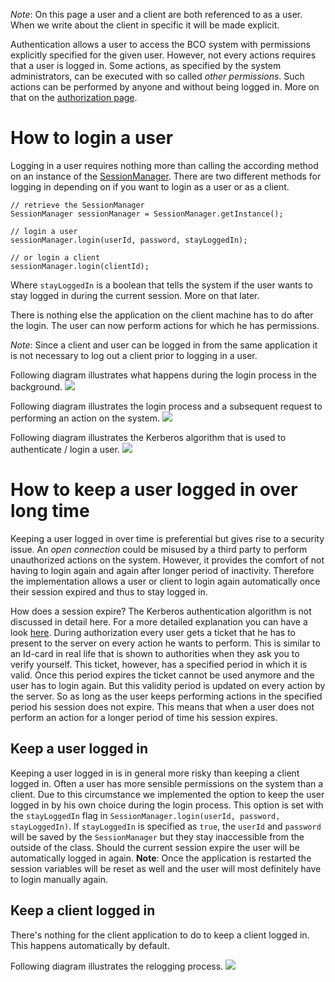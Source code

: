*Note*: On this page a user and a client are both referenced to as a user. When we write about the client in specific it will be made explicit.

Authentication allows a user to access the BCO system with permissions explicitly specified for the given user. However, not every actions requires that a user is logged in. Some actions, as specified by the system administrators, can be executed with so called *other permissions*. Such actions can be performed by anyone and without being logged in. More on that on the [authorization page](https://github.com/openbase/bco.authentication/wiki/Authorization).

# How to login a user

Logging in a user requires nothing more than calling the according method on an instance of the [SessionManager](https://github.com/openbase/bco.authentication/wiki/registration#the-sessionmanager).
There are two different methods for logging in depending on if you want to login as a user or as a client.

    // retrieve the SessionManager
    SessionManager sessionManager = SessionManager.getInstance();

    // login a user
    sessionManager.login(userId, password, stayLoggedIn);

    // or login a client
    sessionManager.login(clientId);

Where `stayLoggedIn` is a boolean that tells the system if the user wants to stay logged in during the current session. More on that later.

There is nothing else the application on the client machine has to do after the login. The user can now perform actions for which he has permissions.

*Note*: Since a client and user can be logged in from the same application it is not necessary to log out a client prior to logging in a user.

Following diagram illustrates what happens during the login process in the background.
![](https://rawgithub.com/openbase/bco.authentication/master/docs/res/figures/login.svg)

Following diagram illustrates the login process and a subsequent request to performing an action on the system.
![](https://rawgithub.com/openbase/bco.authentication/master/docs/res/figures/authentication.svg)

Following diagram illustrates the Kerberos algorithm that is used to authenticate / login a user.
![](https://rawgithub.com/openbase/bco.authentication/master/docs/res/figures/kerberos.svg)

# How to keep a user logged in over long time

Keeping a user logged in over time is preferential but gives rise to a security issue. An *open connection* could be misused by a third party to perform unauthorized actions on the system. However, it provides the comfort of not having to login again and again after longer period of inactivity. Therefore the implementation allows a user or client to login again automatically once their session expired and thus to stay logged in.

How does a session expire? The Kerberos authentication algorithm is not discussed in detail here. For a more detailed explanation you can have a look [here](https://en.wikipedia.org/wiki/Kerberos_(protocol)). During authorization every user gets a ticket that he has to present to the server on every action he wants to perform. This is similar to an Id-card in real life that is shown to authorities when they ask you to verify yourself. This ticket, however, has a specified period in which it is valid. Once this period expires the ticket cannot be used anymore and the user has to login again. But this validity period is updated on every action by the server. So as long as the user keeps performing actions in the specified period his session does not expire. This means that when a user does not perform an action for a longer period of time his session expires.

## Keep a user logged in

Keeping a user logged in is in general more risky than keeping a client logged in. Often a user has more sensible permissions on the system than a client. Due to this circumstance we implemented the option to keep the user logged in by his own choice during the login process. This option is set with the `stayLoggedIn` flag in `SessionManager.login(userId, password, stayLoggedIn)`. If `stayLoggedIn` is specified as `true`, the `userId` and `password` will be saved by the `SessionManager` but they stay inaccessible from the outside of the class. Should the current session expire the user will be automatically logged in again. **Note**: Once the application is restarted the session variables will be reset as well and the user will most definitely have to login manually again.

## Keep a client logged in

There's nothing for the client application to do to keep a client logged in. This happens automatically by default.

Following diagram illustrates the relogging process.
![](https://rawgithub.com/openbase/bco.authentication/master/docs/res/figures/action.svg)
